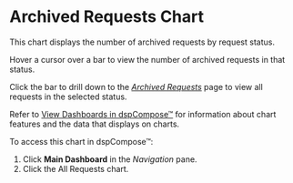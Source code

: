 # Archived Requests Chart

This chart displays the number of archived requests by
<span id="dspCompose Request Status" class="popUpLink">request
status</span>.

Hover a cursor over a bar to view the number of archived requests in
that status.

Click the bar to drill down to the *[Archived
Requests](../Page_Desc/Archived_Requests.htm)* page to view all requests
in the selected status.

Refer to [View Dashboards in
dspCompose™](View_Dashboards_in_dspCompose.htm) for information about
chart features and the data that displays on charts.

To access this chart in dspCompose™:

1.  Click <span style="font-weight: bold;">Main Dashboard</span> in the
    <span style="font-style: italic;">Navigation</span> pane.
2.  Click the All Requests chart.
